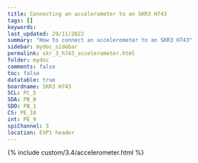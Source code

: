 ```yaml
---
title: Connecting an accelerometer to an SKR3 H743
tags: []
keywords: 
last_updated: 29/11/2022
summary: "How to connect an accelerometer to an SKR3 H743"
sidebar: mydoc_sidebar
permalink: skr_3_h743_accelerometer.html
folder: mydoc
comments: false
toc: false
datatable: true
boardname: SKR3 H743
SCL: PC_5
SDA: PB_0
SDO: PB_1
CS: PE_10
int: PE_9
spiChannel: 5
location: EXP1 header
---
```


{% include custom/3.4/accelerometer.html %}
